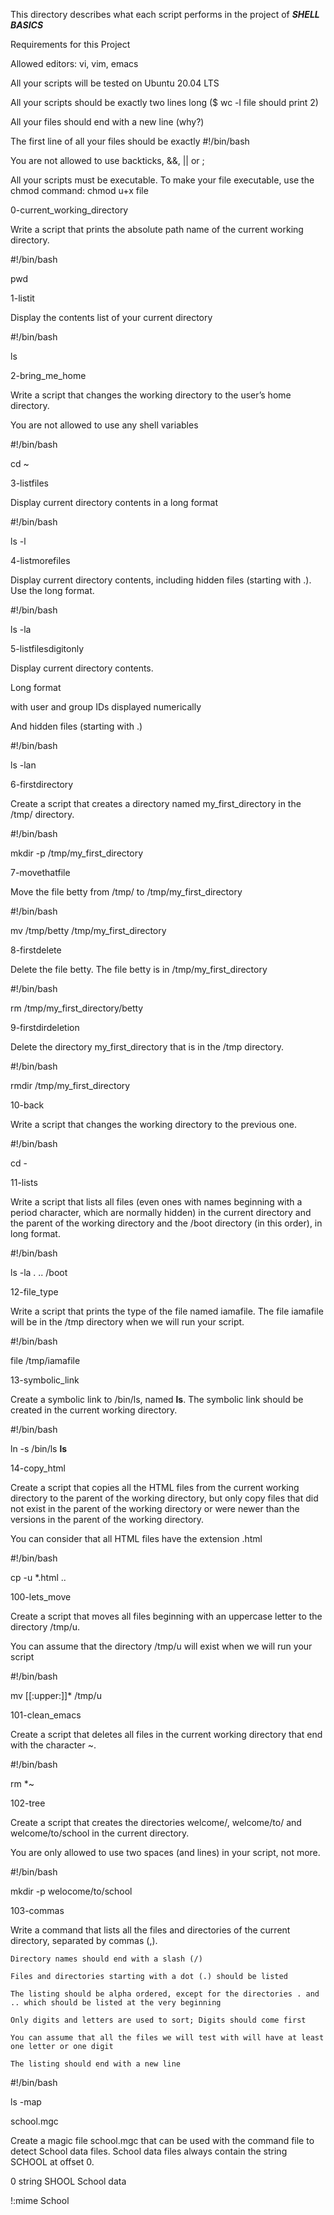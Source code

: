 This directory describes what each script performs in the project of ***SHELL BASICS***

Requirements for this Project

Allowed editors: vi, vim, emacs

All your scripts will be tested on Ubuntu 20.04 LTS

All your scripts should be exactly two lines long ($ wc -l file should print 2)

All your files should end with a new line (why?)

The first line of all your files should be exactly #!/bin/bash

You are not allowed to use backticks, &&, || or ;

All your scripts must be executable. To make your file executable, use the chmod command: chmod u+x file

0-current_working_directory

Write a script that prints the absolute path name of the current working directory.

#!/bin/bash

pwd

1-listit

Display the contents list of your current directory

#!/bin/bash

ls

2-bring_me_home

Write a script that changes the working directory to the user’s home directory.

You are not allowed to use any shell variables

#!/bin/bash

cd ~

3-listfiles

Display current directory contents in a long format

#!/bin/bash

ls -l

4-listmorefiles

Display current directory contents, including hidden files (starting with .). Use the long format.

#!/bin/bash

ls -la

5-listfilesdigitonly

Display current directory contents.

Long format

with user and group IDs displayed numerically

And hidden files (starting with .)

#!/bin/bash

ls -lan

6-firstdirectory

Create a script that creates a directory named my_first_directory in the /tmp/ directory.

#!/bin/bash

mkdir -p /tmp/my_first_directory

7-movethatfile

Move the file betty from /tmp/ to /tmp/my_first_directory

#!/bin/bash

mv /tmp/betty /tmp/my_first_directory

8-firstdelete

Delete the file betty. The file betty is in /tmp/my_first_directory

#!/bin/bash

rm /tmp/my_first_directory/betty

9-firstdirdeletion

Delete the directory my_first_directory that is in the /tmp directory.

#!/bin/bash

rmdir /tmp/my_first_directory

10-back

Write a script that changes the working directory to the previous one.

#!/bin/bash

cd -

11-lists

Write a script that lists all files (even ones with names beginning with a period character, which are normally hidden) in the current directory and the parent of the working directory and the /boot directory (in this order), in long format.

#!/bin/bash

ls -la . .. /boot

12-file_type

Write a script that prints the type of the file named iamafile. The file iamafile will be in the /tmp directory when we will run your script.

#!/bin/bash

file /tmp/iamafile

13-symbolic_link

Create a symbolic link to /bin/ls, named __ls__. The symbolic link should be created in the current working directory.

#!/bin/bash

ln -s /bin/ls __ls__

14-copy_html

Create a script that copies all the HTML files from the current working directory to the parent of the working directory, but only copy files that did not exist in the parent of the working directory or were newer than the versions in the parent of the working directory.

You can consider that all HTML files have the extension .html

#!/bin/bash

cp -u *.html ..

100-lets_move

Create a script that moves all files beginning with an uppercase letter to the directory /tmp/u.

You can assume that the directory /tmp/u will exist when we will run your script

#!/bin/bash

mv [[:upper:]]* /tmp/u

101-clean_emacs

Create a script that deletes all files in the current working directory that end with the character ~.

#!/bin/bash

rm *~

102-tree

Create a script that creates the directories welcome/, welcome/to/ and welcome/to/school in the current directory.

You are only allowed to use two spaces (and lines) in your script, not more.

#!/bin/bash

mkdir -p welocome/to/school


103-commas

Write a command that lists all the files and directories of the current directory, separated by commas (,).


    Directory names should end with a slash (/)
    
    Files and directories starting with a dot (.) should be listed
    
    The listing should be alpha ordered, except for the directories . and .. which should be listed at the very beginning
    
    Only digits and letters are used to sort; Digits should come first
    
    You can assume that all the files we will test with will have at least one letter or one digit
    
    The listing should end with a new line
    
#!/bin/bash

ls -map

school.mgc

Create a magic file school.mgc that can be used with the command file to detect School data files. School data files always contain the string SCHOOL at offset 0.

0        string SHOOL School data

!:mime School
